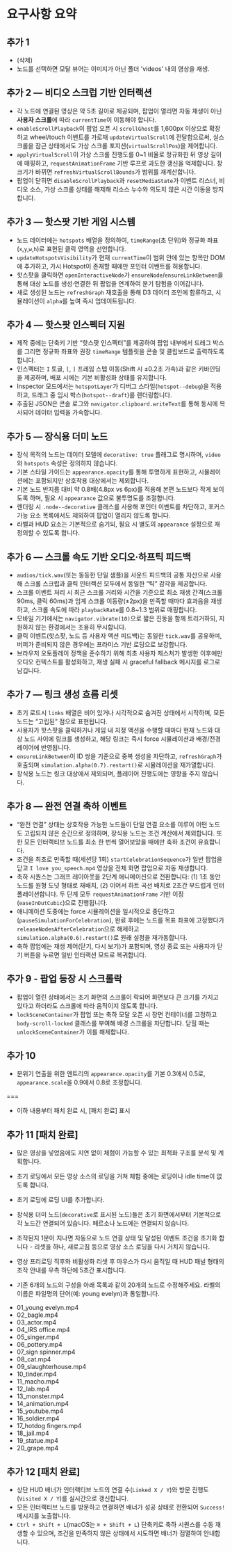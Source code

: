 # 요구사항 요약

## 추가 1
- (삭제)
- 노드를 선택하면 모달 뷰어는 이미지가 아닌 폴더 'videos' 내의 영상을 재생.

## 추가 2 — 비디오 스크럽 기반 인터랙션
- 각 노드에 연결된 영상은 약 5초 길이로 제공되며, 팝업이 열리면 자동 재생이 아닌 **사용자 스크롤**에 따라 `currentTime`이 이동해야 합니다.
- `enableScrollPlayback`이 팝업 오픈 시 `scrollGhost`를 1,600px 이상으로 확장하고 wheel/touch 이벤트를 가로채 `updateVirtualScroll`에 전달함으로써, 실스크롤을 잠근 상태에서도 가상 스크롤 포지션(`virtualScrollPos`)을 제어합니다.
- `applyVirtualScroll`이 가상 스크롤 진행도를 0~1 비율로 정규화한 뒤 영상 길이에 매핑하고, `requestAnimationFrame` 기반 루프로 과도한 갱신을 억제합니다. 창 크기가 바뀌면 `refreshVirtualScrollBounds`가 범위를 재계산합니다.
- 팝업이 닫히면 `disableScrollPlayback`과 `resetMediaState`가 이벤트 리스너, 비디오 소스, 가상 스크롤 상태를 해제해 리소스 누수와 의도치 않은 시간 이동을 방지합니다.

## 추가 3 — 핫스팟 기반 게임 시스템
- 노드 데이터에는 `hotspots` 배열을 정의하여, `timeRange`(초 단위)와 정규화 좌표(`x`,`y`,`w`,`h`)로 표현된 클릭 영역을 선언합니다.
- `updateHotspotsVisibility`가 현재 `currentTime`이 범위 안에 있는 항목만 DOM에 추가하고, 가시 Hotspot이 존재할 때에만 포인터 이벤트를 허용합니다.
- 핫스팟을 클릭하면 `openInteractiveNode`가 `ensureNode`/`ensureLinkBetween`을 통해 대상 노드를 생성·연결한 뒤 팝업을 연계하여 분기 탐험을 이어갑니다.
- 새로 생성된 노드는 `refreshGraph` 재호출을 통해 D3 데이터 조인에 합류하고, 시뮬레이션이 `alpha`를 높여 즉시 업데이트됩니다.

## 추가 4 — 핫스팟 인스펙터 지원
- 제작 중에는 단축키 기반 “핫스팟 인스펙터”를 제공하여 팝업 내부에서 드래그 박스를 그리면 정규화 좌표와 권장 `timeRange` 템플릿을 콘솔 및 클립보드로 출력하도록 합니다.
- 인스펙터는 `I` 토글, `[`, `]` 프레임 스텝 이동(Shift 시 ±0.2초 가속)과 같은 키바인딩을 제공하며, 배포 시에는 기본 비활성화 상태를 유지합니다.
- Inspector 모드에서는 `hotspotLayer`가 디버그 스타일(`hotspot--debug`)을 적용하고, 드래그 중 임시 박스(`hotspot--draft`)를 렌더링합니다.
- 추출된 JSON은 콘솔 로그와 `navigator.clipboard.writeText`를 통해 동시에 복사되어 데이터 입력을 가속합니다.

## 추가 5 — 장식용 더미 노드
- 장식 목적의 노드는 데이터 모델에 `decorative: true` 플래그로 명시하며, `video`와 `hotspots` 속성은 정의하지 않습니다.
- 기본 스타일 가이드는 `appearance.opacity`를 통해 투명하게 표현하고, 시뮬레이션에는 포함되지만 상호작용 대상에서는 제외합니다.
- 기본 노드 반지름 대비 약 0.8배(4.8px vs 6px)를 적용해 본편 노드보다 작게 보이도록 하며, 필요 시 `appearance` 값으로 불투명도를 조절합니다.
- 렌더링 시 `.node--decorative` 클래스를 사용해 포인터 이벤트를 차단하고, 포커스 가능 요소 목록에서도 제외하여 팝업이 열리지 않도록 합니다.
- 라벨과 HUD 요소는 기본적으로 숨기되, 필요 시 별도의 `appearance` 설정으로 재정의할 수 있도록 합니다.

## 추가 6 — 스크롤 속도 기반 오디오·하프틱 피드백
- `audios/tick.wav`(또는 동등한 단일 샘플)을 사운드 피드백의 공통 자산으로 사용해 스크롤 스크럽과 클릭 인터랙션 모두에서 동일한 “틱” 감각을 제공합니다.
- 스크롤 이벤트 처리 시 최근 스크롤 거리와 시간을 기준으로 최소 재생 간격(스크롤 90ms, 클릭 60ms)과 임계 스크롤 이동량(±2px)을 만족할 때마다 효과음을 재생하고, 스크롤 속도에 따라 `playbackRate`를 0.8~1.3 범위로 매핑합니다.
- 모바일 기기에서는 `navigator.vibrate(10)`으로 짧은 진동을 함께 트리거하되, 지원하지 않는 환경에서는 조용히 무시합니다.
- 클릭 이벤트(핫스팟, 노드 등 사용자 액션 피드백)는 동일한 `tick.wav`를 공유하며, 버퍼가 준비되지 않은 경우에는 프라미스 기반 로딩으로 보강합니다.
- 브라우저 오토플레이 정책을 준수하기 위해 최초 사용자 제스처가 발생한 이후에만 오디오 컨텍스트를 활성화하고, 재생 실패 시 graceful fallback 메시지를 로그로 남깁니다.

## 추가 7 — 링크 생성 흐름 리셋
- 초기 로드시 `links` 배열은 비어 있거나 시각적으로 숨겨진 상태에서 시작하며, 모든 노드는 “고립된” 점으로 표현됩니다.
- 사용자가 핫스팟을 클릭하거나 게임 내 지정 액션을 수행할 때마다 현재 노드와 대상 노드 사이에 링크를 생성하고, 해당 링크는 즉시 force 시뮬레이션과 배경/전경 레이어에 반영됩니다.
- `ensureLinkBetween`이 ID 쌍을 기준으로 중복 생성을 차단하고, `refreshGraph`가 호출되며 `simulation.alpha(0.7).restart()`로 시뮬레이션을 재가열합니다.
- 장식용 노드는 링크 대상에서 제외되며, 플레이어 진행도에는 영향을 주지 않습니다.

## 추가 8 — 완전 연결 축하 이벤트
- “완전 연결” 상태는 상호작용 가능한 노드들이 단일 연결 요소를 이루어 어떤 노드도 고립되지 않은 순간으로 정의하며, 장식용 노드는 조건 계산에서 제외합니다. 또한 모든 인터랙티브 노드를 최소 한 번씩 열어보았을 때에만 축하 조건이 유효합니다.
- 조건을 최초로 만족할 때(세션당 1회) `startCelebrationSequence`가 일반 팝업을 닫고 `I love you_speech.mp4` 영상을 전체 화면 팝업으로 자동 재생합니다.
- 축하 시퀀스는 그래프 레이아웃을 2단계 애니메이션으로 전환합니다: (1) 1초 동안 노드를 원형 도넛 형태로 재배치, (2) 이어서 하트 곡선 배치로 2초간 부드럽게 인터폴레이션합니다. 두 단계 모두 `requestAnimationFrame` 기반 이징(`easeInOutCubic`)으로 진행됩니다.
- 애니메이션 도중에는 force 시뮬레이션을 일시적으로 중단하고(`pauseSimulationForCelebration`), 완료 후에는 노드를 목표 좌표에 고정했다가 `releaseNodesAfterCelebration`으로 해제하고 `simulation.alpha(0.6).restart()`로 원래 설정을 재가동합니다.
- 축하 팝업에는 재생 제어(닫기, 다시 보기)가 포함되며, 영상 종료 또는 사용자가 닫기 버튼을 누르면 일반 인터랙션 모드로 복귀합니다.

## 추가 9 - 팝업 등장 시 스크롤락
- 팝업이 열린 상태에서는 초기 화면의 스크롤이 락되어 화면보다 큰 크기를 가지고 있다고 하더라도 스크롤에 따라 움직이지 않도록 합니다.
- `lockSceneContainer`가 팝업 또는 축하 모달 오픈 시 장면 컨테이너를 고정하고 `body-scroll-locked` 클래스를 부여해 배경 스크롤을 차단합니다. 닫힐 때는 `unlockSceneContainer`가 이를 해제합니다.

## 추가 10
- 분위기 연출을 위한 엔트리의 `appearance.opacity`를 기본 0.3에서 0.5로, `appearance.scale`을 0.9에서 0.8로 조정합니다.

===
* 이하 내용부터 패치 완료 시, [패치 완료] 표시

## 추가 11 [패치 완료]
- 많은 영상을 넣었음에도 지연 없이 체험이 가능할 수 있는 최적화 구조를 분석 및 계획합니다.

- 초기 로딩에서 모든 영상 소스의 로딩을 거쳐 체험 중에는 로딩이나 idle time이 없도록 합니다.
- 초기 로딩에 로딩 UI를 추가합니다.

- 장식용 더미 노드(`decorative`로 표시된 노드)들은 초기 화면에서부터 기본적으로 각 노드간 연결되어 있습니다. 페르소나 노드에는 연결되지 않습니다.

- 조작된지 1분이 지나면 자동으로 노드 연결 상태 및 달성된 이벤트 조건을 초기화 합니다 - 리셋을 하나, 새로고침 등으로 영상 소스 로딩을 다시 거치지 않습니다.
- 영상 프리로딩 직후와 비활성화 리셋 후 마우스가 다시 움직일 때 HUD 패널 형태의 조작 안내를 우측 하단에 5초간 표시합니다.

- 기존 6개의 노드의 구성을 아래 목록과 같이 20개의 노드로 수정해주세요. 라벨의 이름은 파일명의 단어(예: young evelyn)과 통일합니다.
* 01_young evelyn.mp4
* 02_bagle.mp4
* 03_actor.mp4
* 04_IRS office.mp4
* 05_singer.mp4
* 06_pottery.mp4
* 07_sign spinner.mp4
* 08_cat.mp4
* 09_slaughterhouse.mp4
* 10_tinder.mp4
* 11_macho.mp4
* 12_lab.mp4
* 13_monster.mp4
* 14_animation.mp4
* 15_youtube.mp4
* 16_soldier.mp4
* 17_hotdog fingers.mp4
* 18_jail.mp4
* 19_statue.mp4
* 20_grape.mp4

## 추가 12 [패치 완료]
- 상단 HUD 배너가 인터랙티브 노드의 연결 수(`Linked X / Y`)와 방문 진행도(`Visited X / Y`)를 실시간으로 갱신합니다.
- 모든 인터랙티브 노드를 방문하고 연결하면 배너가 성공 상태로 전환되어 `Success!` 메시지를 노출합니다.
- `Ctrl + Shift + L`(macOS는 `⌘ + Shift + L`) 단축키로 축하 시퀀스를 수동 재생할 수 있으며, 조건을 만족하지 않은 상태에서 시도하면 배너가 점멸하여 안내합니다.
